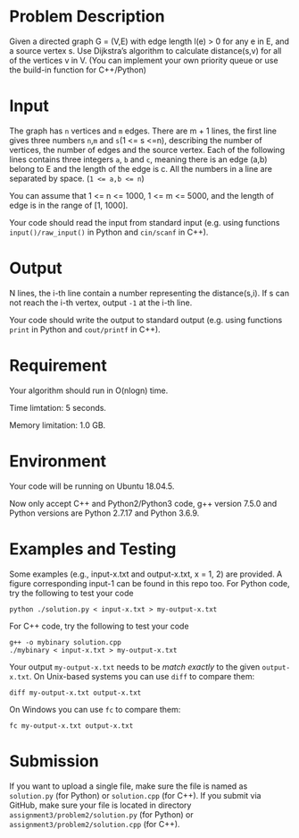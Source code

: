 # Problem Description

Given a directed graph G = (V,E) with edge length l(e) > 0 for any e in E, and a source vertex s. Use Dijkstra’s algorithm to calculate distance(s,v) for all of the vertices v in V. 
(You can implement your own priority queue or use the build-in function for C++/Python)

# Input

The graph has `n` vertices and `m` edges.
There are m + 1 lines, the first line gives three numbers `n`,`m` and `s`(1 <= s <=n), describing the number of vertices, the number of edges and the source vertex. Each of the following lines contains three integers `a`, `b` and `c`, meaning there is an edge (a,b) belong to E and the length of the edge is c. All the numbers in a line are separated by space. (`1 <= a,b <= n`)


You can assume that 1 <= n <= 1000, 1 <= m <= 5000, and the length of edge is in the range of [1, 1000]. 

Your code should read the input from standard input (e.g. 
using functions `input()/raw_input()` in Python and `cin/scanf` in C++).

# Output

N lines, the i-th line contain a number representing the distance(s,i). If s can not reach the i-th vertex, output `-1` at the i-th line. 


Your code should write the output to standard output (e.g. using functions `print` in Python and `cout/printf` in C++).

# Requirement

Your algorithm should run in O(nlogn) time. 

Time limtation: 5 seconds.

Memory limitation: 1.0 GB.

# Environment

Your code will be running on Ubuntu 18.04.5.

Now only accept C++ and Python2/Python3 code, g++ version 7.5.0 and Python versions are Python 2.7.17 and Python 3.6.9.

# Examples and Testing

Some examples (e.g., input-x.txt and output-x.txt, x = 1, 2) are provided. 
A figure corresponding input-1 can be found in this repo too.
For Python code, try the following to test your code
```
python ./solution.py < input-x.txt > my-output-x.txt
```
For C++ code, try the following to test your code
```
g++ -o mybinary solution.cpp
./mybinary < input-x.txt > my-output-x.txt
```

Your output `my-output-x.txt` needs to be *match exactly* to the given `output-x.txt`.
On Unix-based systems you can use `diff` to compare them:
```
diff my-output-x.txt output-x.txt
```
On Windows you can use `fc` to compare them:
```
fc my-output-x.txt output-x.txt
```

# Submission

If you want to upload a single file, make sure the file is named as `solution.py` (for Python) or `solution.cpp` (for C++).
If you submit via GitHub, make sure your file is located in directory `assignment3/problem2/solution.py` (for Python) or `assignment3/problem2/solution.cpp` (for C++).

